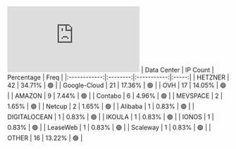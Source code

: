 ![Diagramm](https://github.com/obajay/StateSync-snapshots/blob/main/Projects/BandProtocol/1/README.md)
| Data Center | IP Count | Percentage | Freq |
|:------------:|:--------:|:-----------:|:-----:|
| HETZNER | 42 | 34.71% | 🟢 |
| Google-Cloud | 21 | 17.36% | 🟢 |
| OVH | 17 | 14.05% | 🟢 |
| AMAZON | 9 | 7.44% | 🟢 |
| Contabo | 6 | 4.96% | 🟢 |
| MEVSPACE | 2 | 1.65% | 🟢 |
| Netcup | 2 | 1.65% | 🟢 |
| Alibaba | 1 | 0.83% | 🟢 |
| DIGITALOCEAN | 1 | 0.83% | 🟢 |
| IKOULA | 1 | 0.83% | 🟢 |
| IONOS | 1 | 0.83% | 🟢 |
| LeaseWeb | 1 | 0.83% | 🟢 |
| Scaleway | 1 | 0.83% | 🟢 |
| OTHER | 16 | 13.22% | 🟢 |